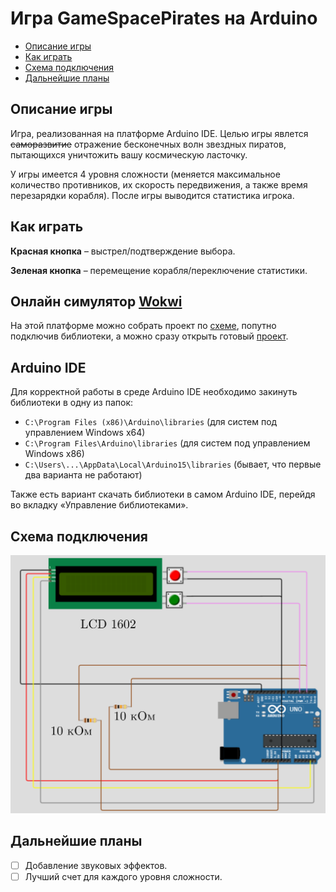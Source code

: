 # Игра GameSpacePirates на Arduino
* [Описание игры](#1)
* [Как играть](#2)
* [Схема подключения](#3)
* [Дальнейшие планы](#4)

## Описание игры <a name="1"></a> 
Игра, реализованная на платформе Arduino IDE. Целью игры явлется ~~саморазвитие~~ отражение бесконечных волн звездных пиратов, пытающихся уничтожить вашу космическую ласточку.

У игры имеется 4 уровня сложности (меняется максимальное количество противников, их скорость передвижения, а также время перезарядки корабля). После игры выводится статистика игрока.
## Как играть <a name="2"></a>
**Красная кнопка** &ndash; выстрел/подтверждение выбора.

**Зеленая кнопка** &ndash; перемещение корабля/переключение статистики.
## Онлайн симулятор [Wokwi](https://wokwi.com/)
На этой платформе можно собрать проект по [схеме](#3), попутно подключив библиотеки, а можно сразу открыть готовый [проект](https://wokwi.com/projects/356574904307154945).
## Arduino IDE
Для корректной работы в среде Arduino IDE необходимо закинуть библиотеки в одну из папок:
* `C:\Program Files (x86)\Arduino\libraries` (для систем под управлением Windows x64)
* `C:\Program Files\Arduino\libraries` (для систем под управлением Windows x86)
* `C:\Users\...\AppData\Local\Arduino15\libraries` (бывает, что первые два варианта не работают)

Также есть вариант скачать библиотеки в самом Arduino IDE, перейдя во вкладку «Управление библиотеками».
## Схема подключения <a name="3"></a> 
![123](https://github.com/FuriousMike/GameSpacePirates/blob/main/Images/Scheme.PNG)

## Дальнейшие планы <a name="4"></a> 

- [ ] Добавление звуковых эффектов.
- [ ] Лучший счет для каждого уровня сложности.
